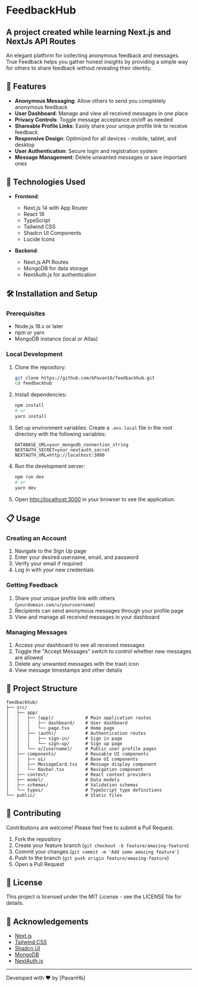 # FeedbackHub

## A project created while learning Next.js and NextJs API Routes

An elegant platform for collecting anonymous feedback and messages. True Feedback helps you gather honest insights by providing a simple way for others to share feedback without revealing their identity.


## 🌟 Features

- **Anonymous Messaging**: Allow others to send you completely anonymous feedback
- **User Dashboard**: Manage and view all received messages in one place
- **Privacy Controls**: Toggle message acceptance on/off as needed
- **Shareable Profile Links**: Easily share your unique profile link to receive feedback
- **Responsive Design**: Optimized for all devices - mobile, tablet, and desktop
- **User Authentication**: Secure login and registration system
- **Message Management**: Delete unwanted messages or save important ones

## 🚀 Technologies Used

- **Frontend**: 
  - Next.js 14 with App Router
  - React 18
  - TypeScript
  - Tailwind CSS
  - Shadcn UI Components
  - Lucide Icons

- **Backend**: 
  - Next.js API Routes
  - MongoDB for data storage
  - NextAuth.js for authentication

## 🛠️ Installation and Setup

### Prerequisites

- Node.js 18.x or later
- npm or yarn
- MongoDB instance (local or Atlas)

### Local Development

1. Clone the repository:
   ```bash
   git clone https://github.com/bPavan16/feedbackhub.git
   cd feedbackhub
   ```

2. Install dependencies:
   ```bash
   npm install
   # or
   yarn install
   ```

3. Set up environment variables:
   Create a `.env.local` file in the root directory with the following variables:
   ```
   DATABASE_URL=your_mongodb_connection_string
   NEXTAUTH_SECRET=your_nextauth_secret
   NEXTAUTH_URL=http://localhost:3000
   ```

4. Run the development server:
   ```bash
   npm run dev
   # or
   yarn dev
   ```

5. Open [http://localhost:3000](http://localhost:3000) in your browser to see the application.

## 📋 Usage

### Creating an Account

1. Navigate to the Sign Up page
2. Enter your desired username, email, and password
3. Verify your email if required
4. Log in with your new credentials

### Getting Feedback

1. Share your unique profile link with others (`yourdomain.com/u/yourusername`)
2. Recipients can send anonymous messages through your profile page
3. View and manage all received messages in your dashboard

### Managing Messages

1. Access your dashboard to see all received messages
2. Toggle the "Accept Messages" switch to control whether new messages are allowed
3. Delete any unwanted messages with the trash icon
4. View message timestamps and other details

## 📁 Project Structure

```
feedbackhub/
├── src/
│   ├── app/
│   │   ├── (app)/            # Main application routes
│   │   │   ├── dashboard/    # User dashboard
│   │   │   └── page.tsx      # Home page
│   │   ├── (auth)/           # Authentication routes
│   │   │   ├── sign-in/      # Sign in page
│   │   │   └── sign-up/      # Sign up page
│   │   └── u/[username]/     # Public user profile pages
│   ├── components/           # Reusable UI components
│   │   ├── ui/               # Base UI components
│   │   ├── MessageCard.tsx   # Message display component
│   │   └── Navbar.tsx        # Navigation component
│   ├── context/              # React context providers
│   ├── model/                # Data models
│   ├── schemas/              # Validation schemas
│   └── types/                # TypeScript type definitions
└── public/                   # Static files
```

## 🤝 Contributing

Contributions are welcome! Please feel free to submit a Pull Request.

1. Fork the repository
2. Create your feature branch (`git checkout -b feature/amazing-feature`)
3. Commit your changes (`git commit -m 'Add some amazing feature'`)
4. Push to the branch (`git push origin feature/amazing-feature`)
5. Open a Pull Request

## 📄 License

This project is licensed under the MIT License - see the LICENSE file for details.

## 🙏 Acknowledgements

- [Next.js](https://nextjs.org/)
- [Tailwind CSS](https://tailwindcss.com/)
- [Shadcn UI](https://ui.shadcn.com/)
- [MongoDB](https://www.mongodb.com/)
- [NextAuth.js](https://next-auth.js.org/)

---

Developed with ❤️ by [PavanHb]
